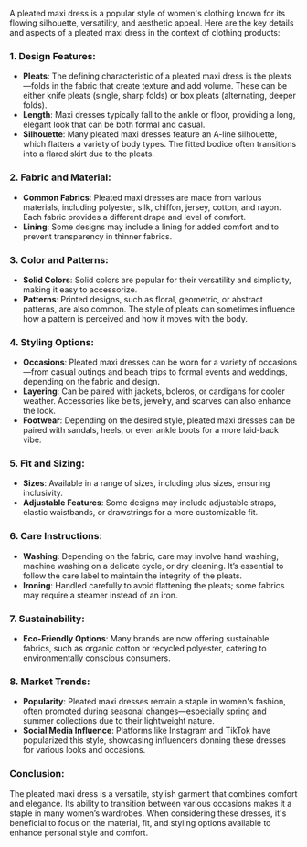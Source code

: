 A pleated maxi dress is a popular style of women's clothing known for its flowing silhouette, versatility, and aesthetic appeal. Here are the key details and aspects of a pleated maxi dress in the context of clothing products:

### 1. **Design Features:**

- **Pleats**: The defining characteristic of a pleated maxi dress is the pleats—folds in the fabric that create texture and add volume. These can be either knife pleats (single, sharp folds) or box pleats (alternating, deeper folds).
- **Length**: Maxi dresses typically fall to the ankle or floor, providing a long, elegant look that can be both formal and casual.
- **Silhouette**: Many pleated maxi dresses feature an A-line silhouette, which flatters a variety of body types. The fitted bodice often transitions into a flared skirt due to the pleats.
  
### 2. **Fabric and Material**:

- **Common Fabrics**: Pleated maxi dresses are made from various materials, including polyester, silk, chiffon, jersey, cotton, and rayon. Each fabric provides a different drape and level of comfort.
- **Lining**: Some designs may include a lining for added comfort and to prevent transparency in thinner fabrics.

### 3. **Color and Patterns**:

- **Solid Colors**: Solid colors are popular for their versatility and simplicity, making it easy to accessorize.
- **Patterns**: Printed designs, such as floral, geometric, or abstract patterns, are also common. The style of pleats can sometimes influence how a pattern is perceived and how it moves with the body.
  
### 4. **Styling Options**:

- **Occasions**: Pleated maxi dresses can be worn for a variety of occasions—from casual outings and beach trips to formal events and weddings, depending on the fabric and design.
- **Layering**: Can be paired with jackets, boleros, or cardigans for cooler weather. Accessories like belts, jewelry, and scarves can also enhance the look.
- **Footwear**: Depending on the desired style, pleated maxi dresses can be paired with sandals, heels, or even ankle boots for a more laid-back vibe.

### 5. **Fit and Sizing**:

- **Sizes**: Available in a range of sizes, including plus sizes, ensuring inclusivity.
- **Adjustable Features**: Some designs may include adjustable straps, elastic waistbands, or drawstrings for a more customizable fit.

### 6. **Care Instructions**:

- **Washing**: Depending on the fabric, care may involve hand washing, machine washing on a delicate cycle, or dry cleaning. It’s essential to follow the care label to maintain the integrity of the pleats.
- **Ironing**: Handled carefully to avoid flattening the pleats; some fabrics may require a steamer instead of an iron.

### 7. **Sustainability**:

- **Eco-Friendly Options**: Many brands are now offering sustainable fabrics, such as organic cotton or recycled polyester, catering to environmentally conscious consumers.

### 8. **Market Trends**:

- **Popularity**: Pleated maxi dresses remain a staple in women's fashion, often promoted during seasonal changes—especially spring and summer collections due to their lightweight nature.
- **Social Media Influence**: Platforms like Instagram and TikTok have popularized this style, showcasing influencers donning these dresses for various looks and occasions.

### Conclusion:

The pleated maxi dress is a versatile, stylish garment that combines comfort and elegance. Its ability to transition between various occasions makes it a staple in many women’s wardrobes. When considering these dresses, it's beneficial to focus on the material, fit, and styling options available to enhance personal style and comfort.